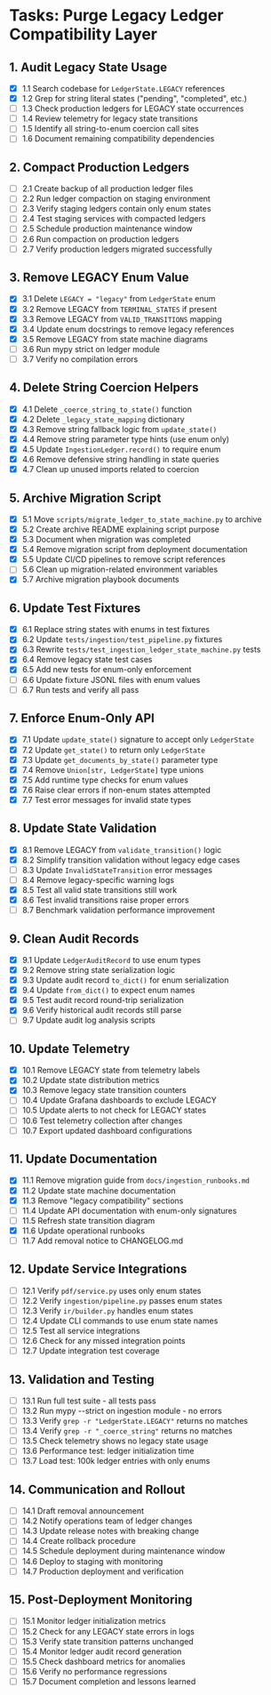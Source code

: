 # Tasks: Purge Legacy Ledger Compatibility Layer

## 1. Audit Legacy State Usage

- [x] 1.1 Search codebase for `LedgerState.LEGACY` references
- [x] 1.2 Grep for string literal states ("pending", "completed", etc.)
- [ ] 1.3 Check production ledgers for LEGACY state occurrences
- [ ] 1.4 Review telemetry for legacy state transitions
- [ ] 1.5 Identify all string-to-enum coercion call sites
- [ ] 1.6 Document remaining compatibility dependencies

## 2. Compact Production Ledgers

- [ ] 2.1 Create backup of all production ledger files
- [ ] 2.2 Run ledger compaction on staging environment
- [ ] 2.3 Verify staging ledgers contain only enum states
- [ ] 2.4 Test staging services with compacted ledgers
- [ ] 2.5 Schedule production maintenance window
- [ ] 2.6 Run compaction on production ledgers
- [ ] 2.7 Verify production ledgers migrated successfully

## 3. Remove LEGACY Enum Value

- [x] 3.1 Delete `LEGACY = "legacy"` from `LedgerState` enum
- [x] 3.2 Remove LEGACY from `TERMINAL_STATES` if present
- [x] 3.3 Remove LEGACY from `VALID_TRANSITIONS` mapping
- [x] 3.4 Update enum docstrings to remove legacy references
- [x] 3.5 Remove LEGACY from state machine diagrams
- [ ] 3.6 Run mypy strict on ledger module
- [ ] 3.7 Verify no compilation errors

## 4. Delete String Coercion Helpers

- [x] 4.1 Delete `_coerce_string_to_state()` function
- [x] 4.2 Delete `_legacy_state_mapping` dictionary
- [x] 4.3 Remove string fallback logic from `update_state()`
- [x] 4.4 Remove string parameter type hints (use enum only)
- [x] 4.5 Update `IngestionLedger.record()` to require enum
- [x] 4.6 Remove defensive string handling in state queries
- [x] 4.7 Clean up unused imports related to coercion

## 5. Archive Migration Script

- [x] 5.1 Move `scripts/migrate_ledger_to_state_machine.py` to archive
- [x] 5.2 Create archive README explaining script purpose
- [x] 5.3 Document when migration was completed
- [x] 5.4 Remove migration script from deployment documentation
- [x] 5.5 Update CI/CD pipelines to remove script references
- [ ] 5.6 Clean up migration-related environment variables
- [x] 5.7 Archive migration playbook documents

## 6. Update Test Fixtures

- [x] 6.1 Replace string states with enums in test fixtures
- [x] 6.2 Update `tests/ingestion/test_pipeline.py` fixtures
- [x] 6.3 Rewrite `tests/test_ingestion_ledger_state_machine.py` tests
- [x] 6.4 Remove legacy state test cases
- [x] 6.5 Add new tests for enum-only enforcement
- [ ] 6.6 Update fixture JSONL files with enum values
- [ ] 6.7 Run tests and verify all pass

## 7. Enforce Enum-Only API

- [x] 7.1 Update `update_state()` signature to accept only `LedgerState`
- [x] 7.2 Update `get_state()` to return only `LedgerState`
- [x] 7.3 Update `get_documents_by_state()` parameter type
- [x] 7.4 Remove `Union[str, LedgerState]` type unions
- [x] 7.5 Add runtime type checks for enum values
- [x] 7.6 Raise clear errors if non-enum states attempted
- [x] 7.7 Test error messages for invalid state types

## 8. Update State Validation

- [x] 8.1 Remove LEGACY from `validate_transition()` logic
- [x] 8.2 Simplify transition validation without legacy edge cases
- [ ] 8.3 Update `InvalidStateTransition` error messages
- [ ] 8.4 Remove legacy-specific warning logs
- [x] 8.5 Test all valid state transitions still work
- [x] 8.6 Test invalid transitions raise proper errors
- [ ] 8.7 Benchmark validation performance improvement

## 9. Clean Audit Records

- [x] 9.1 Update `LedgerAuditRecord` to use enum types
- [x] 9.2 Remove string state serialization logic
- [x] 9.3 Update audit record `to_dict()` for enum serialization
- [x] 9.4 Update `from_dict()` to expect enum names
- [x] 9.5 Test audit record round-trip serialization
- [x] 9.6 Verify historical audit records still parse
- [ ] 9.7 Update audit log analysis scripts

## 10. Update Telemetry

- [x] 10.1 Remove LEGACY state from telemetry labels
- [x] 10.2 Update state distribution metrics
- [x] 10.3 Remove legacy state transition counters
- [ ] 10.4 Update Grafana dashboards to exclude LEGACY
- [ ] 10.5 Update alerts to not check for LEGACY states
- [ ] 10.6 Test telemetry collection after changes
- [ ] 10.7 Export updated dashboard configurations

## 11. Update Documentation

- [x] 11.1 Remove migration guide from `docs/ingestion_runbooks.md`
- [x] 11.2 Update state machine documentation
- [x] 11.3 Remove "legacy compatibility" sections
- [ ] 11.4 Update API documentation with enum-only signatures
- [ ] 11.5 Refresh state transition diagram
- [x] 11.6 Update operational runbooks
- [ ] 11.7 Add removal notice to CHANGELOG.md

## 12. Update Service Integrations

- [ ] 12.1 Verify `pdf/service.py` uses only enum states
- [ ] 12.2 Verify `ingestion/pipeline.py` passes enum states
- [ ] 12.3 Verify `ir/builder.py` handles enum states
- [ ] 12.4 Update CLI commands to use enum state names
- [ ] 12.5 Test all service integrations
- [ ] 12.6 Check for any missed integration points
- [ ] 12.7 Update integration test coverage

## 13. Validation and Testing

- [ ] 13.1 Run full test suite - all tests pass
- [ ] 13.2 Run mypy --strict on ingestion module - no errors
- [ ] 13.3 Verify `grep -r "LedgerState.LEGACY"` returns no matches
- [ ] 13.4 Verify `grep -r "_coerce_string"` returns no matches
- [ ] 13.5 Check telemetry shows no legacy state usage
- [ ] 13.6 Performance test: ledger initialization time
- [ ] 13.7 Load test: 100k ledger entries with only enums

## 14. Communication and Rollout

- [ ] 14.1 Draft removal announcement
- [ ] 14.2 Notify operations team of ledger changes
- [ ] 14.3 Update release notes with breaking change
- [ ] 14.4 Create rollback procedure
- [ ] 14.5 Schedule deployment during maintenance window
- [ ] 14.6 Deploy to staging with monitoring
- [ ] 14.7 Production deployment and verification

## 15. Post-Deployment Monitoring

- [ ] 15.1 Monitor ledger initialization metrics
- [ ] 15.2 Check for any LEGACY state errors in logs
- [ ] 15.3 Verify state transition patterns unchanged
- [ ] 15.4 Monitor ledger audit record generation
- [ ] 15.5 Check dashboard metrics for anomalies
- [ ] 15.6 Verify no performance regressions
- [ ] 15.7 Document completion and lessons learned
